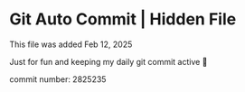 # Git Auto Commit | Hidden File

This file was added Feb 12, 2025

Just for fun and keeping my daily git commit active 🤪

commit number: 2825235
